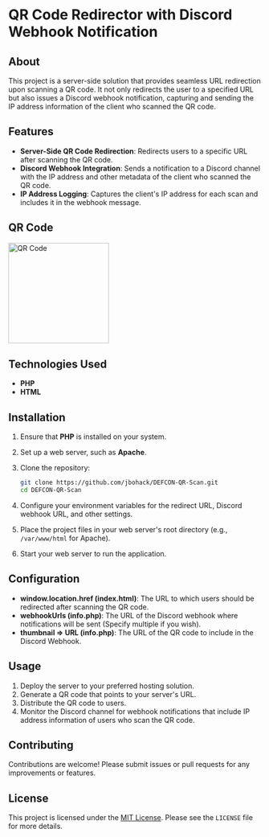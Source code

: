 # QR Code Redirector with Discord Webhook Notification

## About

This project is a server-side solution that provides seamless URL redirection upon scanning a QR code. It not only redirects the user to a specified URL but also issues a Discord webhook notification, capturing and sending the IP address information of the client who scanned the QR code.

## Features

- **Server-Side QR Code Redirection**: Redirects users to a specific URL after scanning the QR code.
- **Discord Webhook Integration**: Sends a notification to a Discord channel with the IP address and other metadata of the client who scanned the QR code.
- **IP Address Logging**: Captures the client's IP address for each scan and includes it in the webhook message.

## QR Code
<img src="https://cdn.lullaby.cafe/defcon/qr_code.png" alt="QR Code" width="200"/>

## Technologies Used

- **PHP**
- **HTML**

## Installation

1. Ensure that **PHP** is installed on your system.

2. Set up a web server, such as **Apache**.

3. Clone the repository:
    ```bash
    git clone https://github.com/jbohack/DEFCON-QR-Scan.git
    cd DEFCON-QR-Scan
    ```

4. Configure your environment variables for the redirect URL, Discord webhook URL, and other settings.

5. Place the project files in your web server's root directory (e.g., `/var/www/html` for Apache).

6. Start your web server to run the application.

## Configuration

- **window.location.href (index.html)**: The URL to which users should be redirected after scanning the QR code.
- **webhookUrls (info.php)**: The URL of the Discord webhook where notifications will be sent (Specify multiple if you wish).
- **thumbnail => URL (info.php)**: The URL of the QR code to include in the Discord Webhook.

## Usage

1. Deploy the server to your preferred hosting solution.
2. Generate a QR code that points to your server's URL.
3. Distribute the QR code to users.
4. Monitor the Discord channel for webhook notifications that include IP address information of users who scan the QR code.

## Contributing

Contributions are welcome! Please submit issues or pull requests for any improvements or features.

## License

This project is licensed under the [MIT License](LICENSE). Please see the `LICENSE` file for more details.

